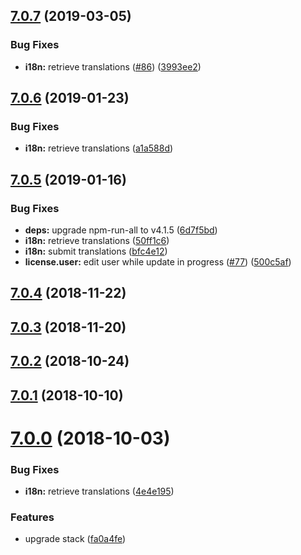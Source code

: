 ## [7.0.7](https://github.com/ovh-ux/ovh-module-office/compare/v7.0.6...v7.0.7) (2019-03-05)


### Bug Fixes

* **i18n:** retrieve translations ([#86](https://github.com/ovh-ux/ovh-module-office/issues/86)) ([3993ee2](https://github.com/ovh-ux/ovh-module-office/commit/3993ee2))



## [7.0.6](https://github.com/ovh-ux/ovh-module-office/compare/v7.0.5...v7.0.6) (2019-01-23)


### Bug Fixes

* **i18n:** retrieve translations ([a1a588d](https://github.com/ovh-ux/ovh-module-office/commit/a1a588d))



## [7.0.5](https://github.com/ovh-ux/ovh-module-office/compare/v7.0.4...v7.0.5) (2019-01-16)


### Bug Fixes

* **deps:** upgrade npm-run-all to v4.1.5 ([6d7f5bd](https://github.com/ovh-ux/ovh-module-office/commit/6d7f5bd))
* **i18n:** retrieve translations ([50ff1c6](https://github.com/ovh-ux/ovh-module-office/commit/50ff1c6))
* **i18n:** submit translations ([bfc4e12](https://github.com/ovh-ux/ovh-module-office/commit/bfc4e12))
* **license.user:** edit user while update in progress ([#77](https://github.com/ovh-ux/ovh-module-office/issues/77)) ([500c5af](https://github.com/ovh-ux/ovh-module-office/commit/500c5af))



## [7.0.4](https://github.com/ovh-ux/ovh-module-office/compare/v7.0.3...v7.0.4) (2018-11-22)



## [7.0.3](https://github.com/ovh-ux/ovh-module-office/compare/v7.0.2...v7.0.3) (2018-11-20)



<a name="7.0.2"></a>
## [7.0.2](https://github.com/ovh-ux/ovh-module-office/compare/v7.0.1...v7.0.2) (2018-10-24)



<a name="7.0.1"></a>
## [7.0.1](https://github.com/ovh-ux/ovh-module-office/compare/v7.0.0...v7.0.1) (2018-10-10)



<a name="7.0.0"></a>
# [7.0.0](https://github.com/ovh-ux/ovh-module-office/compare/v6.0.0...v7.0.0) (2018-10-03)


### Bug Fixes

* **i18n:** retrieve translations ([4e4e195](https://github.com/ovh-ux/ovh-module-office/commit/4e4e195))


### Features

* upgrade stack ([fa0a4fe](https://github.com/ovh-ux/ovh-module-office/commit/fa0a4fe))



